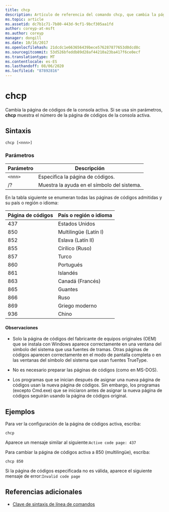 ```yaml
---
title: chcp
description: Artículo de referencia del comando chcp, que cambia la página de códigos de la consola activa.
ms.topic: article
ms.assetid: dc7b1c71-7b80-443d-9cf1-9bcf305aa1fd
author: coreyp-at-msft
ms.author: coreyp
manager: dongill
ms.date: 10/16/2017
ms.openlocfilehash: 21dcdc1e663656439bece576287877653d0dcd8c
ms.sourcegitcommit: 53d526bfeddb89d28af44210a23ba417f6ce0ecf
ms.translationtype: MT
ms.contentlocale: es-ES
ms.lasthandoff: 08/06/2020
ms.locfileid: "87892816"
---
```

# <a name="chcp"></a>chcp

Cambia la página de códigos de la consola activa. Si se usa sin parámetros, **chcp** muestra el número de la página de códigos de la consola activa.

## <a name="syntax"></a>Sintaxis

```
chcp [<nnn>]
```

### <a name="parameters"></a>Parámetros

| Parámetro | Descripción |
| --------- | ----------- |
| `<nnn>` | Especifica la página de códigos. |
| /? | Muestra la ayuda en el símbolo del sistema. |

En la tabla siguiente se enumeran todas las páginas de códigos admitidas y su país o región o idioma:

| Página de códigos | País o región o idioma |
| --------- | -------------------------- |
| 437 | Estados Unidos |
| 850 | Multilingüe (Latín I) |
| 852 | Eslava (Latín II) |
| 855 | Cirílico (Ruso) |
| 857 | Turco |
| 860 | Portugués |
| 861 | Islandés |
| 863 | Canadá (Francés) |
| 865 | Guantes |
| 866 | Ruso |
| 869 | Griego moderno |
| 936 | Chino |

#### <a name="remarks"></a>Observaciones

- Solo la página de códigos del fabricante de equipos originales (OEM) que se instala con Windows aparece correctamente en una ventana del símbolo del sistema que usa fuentes de tramas. Otras páginas de códigos aparecen correctamente en el modo de pantalla completa o en las ventanas del símbolo del sistema que usan fuentes TrueType.

- No es necesario preparar las páginas de códigos (como en MS-DOS).

- Los programas que se inician después de asignar una nueva página de códigos usan la nueva página de códigos. Sin embargo, los programas (excepto Cmd.exe) que se iniciaron antes de asignar la nueva página de códigos seguirán usando la página de códigos original.

## <a name="examples"></a>Ejemplos

Para ver la configuración de la página de códigos activa, escriba:

```
chcp
```

Aparece un mensaje similar al siguiente:`Active code page: 437`

Para cambiar la página de códigos activa a 850 (multilingüe), escriba:

```
chcp 850
```

Si la página de códigos especificada no es válida, aparece el siguiente mensaje de error:`Invalid code page`

## <a name="additional-references"></a>Referencias adicionales

- [Clave de sintaxis de línea de comandos](command-line-syntax-key.md)
